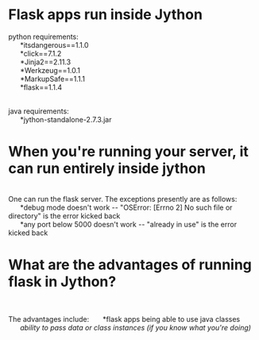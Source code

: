 <h1>Flask apps run inside Jython</h1>

python requirements:<br>
&nbsp;&nbsp;&nbsp;&nbsp;&nbsp;&nbsp;*itsdangerous==1.1.0<br>
&nbsp;&nbsp;&nbsp;&nbsp;&nbsp;&nbsp;*click==7.1.2<br>
&nbsp;&nbsp;&nbsp;&nbsp;&nbsp;&nbsp;*Jinja2==2.11.3<br>
&nbsp;&nbsp;&nbsp;&nbsp;&nbsp;&nbsp;*Werkzeug==1.0.1<br>
&nbsp;&nbsp;&nbsp;&nbsp;&nbsp;&nbsp;*MarkupSafe==1.1.1<br>
&nbsp;&nbsp;&nbsp;&nbsp;&nbsp;&nbsp;*flask==1.1.4<br>

<br>
java requirements:<br>
&nbsp;&nbsp;&nbsp;&nbsp;&nbsp;&nbsp;*jython-standalone-2.7.3.jar<br>

<h1> When you're running your server, it can run entirely inside jython</h1><br>
One can run the flask server. The exceptions presently are as follows:<br>
&nbsp;&nbsp;&nbsp;&nbsp;&nbsp;&nbsp;*debug mode doesn't work -- "OSError: [Errno 2] No such file or directory" is the error kicked back<br>
&nbsp;&nbsp;&nbsp;&nbsp;&nbsp;&nbsp;*any port below 5000 doesn't work -- "already in use" is the error kicked back<br>

<h1> What are the advantages of running flask in Jython?</h1><br>

The advantages include:
&nbsp;&nbsp;&nbsp;&nbsp;&nbsp;&nbsp;*flask apps being able to use java classes<br>
&nbsp;&nbsp;&nbsp;&nbsp;&nbsp;&nbsp;*ability to pass data or class instances (if you know what you're doing)<br>
&nbsp;&nbsp;&nbsp;&nbsp;&nbsp;&nbsp;*<br>
